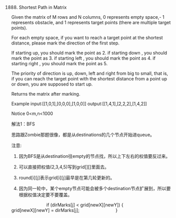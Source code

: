 1888. Shortest Path in Matrix

Given the matrix of M rows and N columns, 0 represents empty space,- 1 represents obstacle, and 1 represents target points (there are multiple target points).

For each empty space, if you want to reach a target point at the shortest distance, please mark the direction of the first step.

If starting up, you should mark the point as 2. if starting down , you should mark the point as 3. if starting left , you should mark the point as 4. if starting right , you should mark the point as 5.

The priority of direction is up, down, left and right from big to small, that is, if you can reach the target point with the shortest distance from a point up or down, you are supposed to start up.

Returns the matrix after marking.

Example
input:[[1,0,1],[0,0,0],[1,0,0]]
output:[[1,4,1],[2,2,2],[1,4,2]]

Notice
0<m,n<1000

解法1：BFS

思路跟Zombie那题很像，都是从destinations的几个节点开始进queue。

注意:

1) 因为BFS是从destination往empty的节点找，所以上下左右的权值要反过来。

2) 可以直接把权值(2,3,4,5)写到grid[][]里面去。

3) round[i][j]表示grid[i][j]最早是在第几轮更新的。

4) 因为同一轮中，某个empty节点可能会被多个destination节点扩展到，所以要根据权值决定要不要覆盖。

                            if (dirMarks[j] < grid[newX][newY]) { 
                                grid[newX][newY] = dirMarks[j];
                            }
